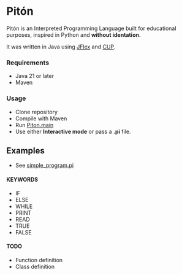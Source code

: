 # Pitón

Pitón is an Interpreted Programming Language built for educational purposes, inspired in Python and __without identation__.

It was written in Java using [JFlex](https://jflex.de/) and [CUP](https://www2.cs.tum.edu/projects/cup/).

### Requirements

- Java 21 or later
- Maven

### Usage

- Clone repository
- Compile with Maven
- Run [Piton.main](https://github.com/martinKindall/piton/blob/main/src/main/java/org/morsaprogramando/piton_language/Piton.java#L10)
- Use either __Interactive mode__ or pass a __.pi__ file.

## Examples

- See [simple_program.pi](https://github.com/martinKindall/piton/blob/main/src/main/resources/examples/simple_program.pi)

#### KEYWORDS

- IF
- ELSE
- WHILE
- PRINT
- READ
- TRUE
- FALSE

#### TODO

- Function definition
- Class definition
